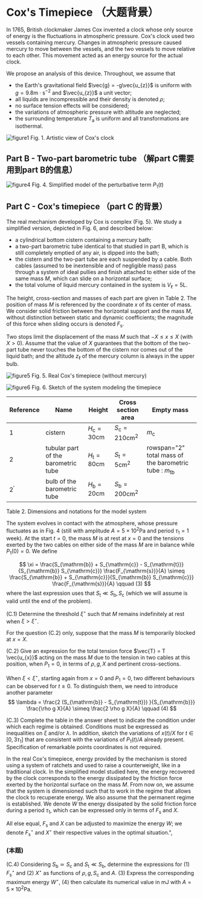 # Cox's Timepiece （大题背景）

In 1765, British clockmaker James Cox invented a clock whose only source of energy is the fluctuations in atmospheric pressure. Cox's clock used two vessels containing mercury. Changes in atmospheric pressure caused mercury to move between the vessels, and the two vessels to move relative to each other. This movement acted as an energy source for the actual clock. 

We propose an analysis of this device. Throughout, we assume that 
- the Earth's gravitational field $\vec{g} = -g\vec{u_{z}}$ is uniform with $g = 9.8 \mathrm{m} \cdot \mathrm{s}^{-2}$ and $\vec{u_{z}}$ a unit vector; 
- all liquids are incompressible and their density is denoted $\rho$; 
- no surface tension effects will be considered; 
- the variations of atmospheric pressure with altitude are neglected; 
- the surrounding temperature $T_{\mathrm{a}}$ is uniform and all transformations are isothermal. 

![figure1](IPhO_2025_2_a_1.png)
Fig. 1. Artistic view of Cox's clock 

## Part B - Two-part barometric tube （解part C需要用到part B的信息）

![figure4](IPhO_2025_2_b_2.png)
Fig. 4. Simplified model of the perturbative term $P_{1}(t)$ 

## Part C - Cox's timepiece （part C 的背景）

The real mechanism developed by Cox is complex (Fig. 5). We study a simplified version, depicted in Fig. 6, and described below: 
- a cylindrical bottom cistern containing a mercury bath; 
- a two-part barometric tube identical to that studied in part B, which is still completely emptied of any air, is dipped into the bath; 
- the cistern and the two-part tube are each suspended by a cable. Both cables (assumed to be inextensible and of negligible mass) pass through a system of ideal pullies and finish attached to either side of the same mass $M$, which can slide on a horizontal surface; 
- the total volume of liquid mercury contained in the system is $V_{\ell} = 5 \mathrm{L}$. 

The height, cross-section and masses of each part are given in Table 2. The position of mass $M$ is referenced by the coordinate $x$ of its center of mass. We consider solid friction between the horizontal support and the mass $M$, without distinction between static and dynamic coefficients; the magnitude of this force when sliding occurs is denoted $F_{\mathrm{s}}$. 

Two stops limit the displacement of the mass $M$ such that $-X \leq  x \leq X$ (with $X > 0$). Assume that the value of $X$ guarantees that the bottom of the two-part tube never touches the bottom of the cistern nor comes out of the liquid bath; and the altitude $z_{\ell}$ of the mercury column is always in the upper bulb. 

![figure5](IPhO_2025_2_c_1.png)
Fig. 5. Real Cox's timepiece (without mercury) 

![figure6](IPhO_2025_2_c_2.png)
Fig. 6. Sketch of the system modeling the timepiece 

|Reference|Name|Height|Cross section area|Empty mass|
|-|-|-|-|-|
|1|cistern|$H_{\mathrm{c}} = 30 \mathrm{cm}$|$S_{\mathrm{c}} = 210 \mathrm{cm}^{2}$|$m_{\mathrm{c}}$|
|2|tubular part of the barometric tube|$H_{\mathrm{t}} = 80 \mathrm{cm}$|$S_{\mathrm{t}} = 5 \mathrm{cm}^{2}$|rowspan=\"2\" total mass of the barometric tube : $m_{\mathrm{tb}}$|
|$2^{\prime}$|bulb of the barometric tube|$H_{\mathrm{b}} = 20 \mathrm{cm}$|$S_{\mathrm{b}} = 200 \mathrm{cm}^{2}$| | 
Table 2. Dimensions and notations for the model system 

The system evolves in contact with the atmosphere, whose pressure fluctuates as in Fig. 4 (still with amplitude $A = 5 \times 10^{2} \mathrm{Pa}$ and period $\tau_{1} = 1$ week). At the start $t = 0$, the mass $M$ is at rest at $x = 0$ and the tensions exerted by the two cables on either side of the mass $M$ are in balance while $P_{1}(0) = 0$. We define 

$$
\xi = \frac{S_{\mathrm{b}} + S_{\mathrm{c}} - S_{\mathrm{t}}}{S_{\mathrm{b}} S_{\mathrm{c}}} \frac{F_{\mathrm{s}}}{A} \simeq \frac{S_{\mathrm{b}} + S_{\mathrm{c}}}{S_{\mathrm{b}} S_{\mathrm{c}}} \frac{F_{\mathrm{s}}}{A}
\qquad (3)
$$ 
where the last expression uses that $S_{\mathrm{t}} \ll S_{\mathrm{b}}, S_{\mathrm{c}}$ (which we will assume is valid until the end of the problem). 

(C.1) Determine the threshold $\xi^{\star}$ such that $M$ remains indefinitely at rest when $\xi > \xi^{\star}$. 

For the question (C.2) only, suppose that the mass $M$ is temporarily blocked at $x = X$. 

(C.2) Give an expression for the total tension force $\vec{T} = T \vec{u_{x}}$ acting on the mass $M$ due to the tension in two cables at this position, when $P_{1} = 0$, in terms of $\rho, g, X$ and pertinent cross-sections. 

When $\xi < \xi^{\star}$, starting again from $x = 0$ and $P_{1} = 0$, two different behaviours can be observed for $t \geq  0$. To distinguish them, we need to introduce another parameter 
$$
\lambda = \frac{2 (S_{\mathrm{b}} - S_{\mathrm{t}}) }{S_{\mathrm{b}}} \frac{\rho g X}{A} \simeq \frac{2 \rho g X}{A}
\qquad (4)
$$ 

(C.3) Complete the table in the answer sheet to indicate the condition under which each regime is obtained. Conditions must be expressed as inequalities on $\xi$ and/or $\lambda$. In addition, sketch the variations of $x(t) / X$ for $t \in [0, 3 \tau_{1}]$ that are consistent with the variations of $P_{1}(t) / A$ already present. Specification of remarkable points coordinates is not required. 

In the real Cox's timepiece, energy provided by the mechanism is stored using a system of ratchets and used to raise a counterweight, like in a traditional clock. In the simplified model studied here, the energy recovered by the clock corresponds to the energy dissipated by the friction force exerted by the horizontal surface on the mass $M$. From now on, we assume that the system is dimensioned such that to work in the regime that allows the clock to recuperate energy. We also assume that the permanent regime is established. We denote $W$ the energy dissipated by the solid friction force during a period $\tau_{1}$, which can be expressed only in terms of $F_{\mathrm{s}}$ and $X$. 

All else equal, $F_{\mathrm{s}}$ and $X$ can be adjusted to maximize the energy $W$; we denote $F_{\mathrm{s}}^{\star}$ and $X^{\star}$ their respective values in the optimal situation.",
        

### (本题)
(C.4) Considering $S_{\mathrm{b}} \simeq S_{\mathrm{c}}$ and $S_{\mathrm{t}} \ll S_{\mathrm{b}}$, determine the expressions for (1) $F_{\mathrm{s}}^{\star}$ and (2) $X^{\star}$ as functions of $\rho, g, S_{\mathrm{c}}$ and $A$. (3) Express the corresponding maximum energy $W^{\star}$, (4) then calculate its numerical value in $\mathrm{mJ}$ with $A = 5 \times 10^{2} \mathrm{Pa}$.
